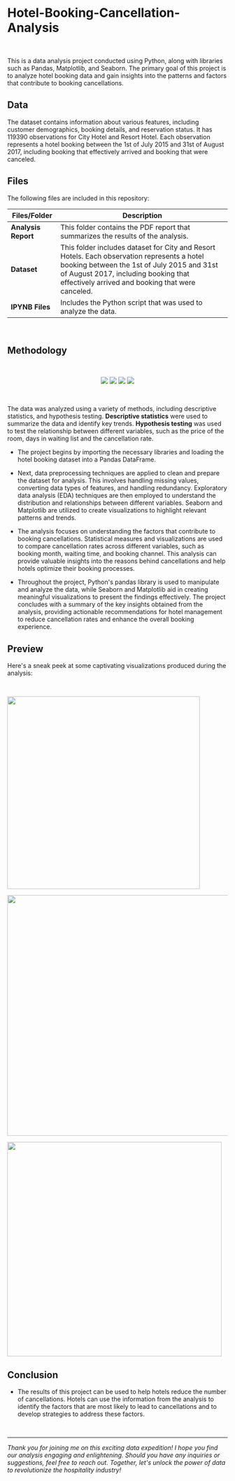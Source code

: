 # **Hotel-Booking-Cancellation-Analysis**
<br>


This is a data analysis project conducted using Python, along with libraries such as Pandas, Matplotlib, and Seaborn. The primary goal of this project is to analyze hotel booking data and gain insights into the patterns and factors that contribute to booking cancellations.
<br>

##  Data

The dataset contains information about various features, including customer demographics, booking details, and reservation status. It has 119390 observations for City Hotel and Resort Hotel. Each observation represents a hotel booking between the 1st of July 2015 and 31st of August 2017, including booking that effectively arrived and booking that were canceled.
<br>

##  Files
The following files are included in this repository:

| Files/Folder| Description |
| ------------- | ------------- |
| **Analysis Report** | This folder contains the PDF report that summarizes the results of the analysis. |
| **Dataset** | This folder includes dataset for City and Resort Hotels. Each observation represents a hotel booking between the 1st of July 2015 and 31st of August 2017, including booking that effectively arrived and booking that were canceled. |
| **IPYNB Files** | Includes the Python script that was used to analyze the data. |
<br>

## Methodology
<br>
<p align="center">
  <img src="https://img.shields.io/badge/python-3670A0?style=for-the-badge&logo=python&logoColor=ffdd54">
  <img src="https://img.shields.io/badge/pandas-%23150458.svg?style=for-the-badge&logo=pandas&logoColor=white">
  <img src="https://img.shields.io/badge/matplotlib-FFD43B.svg?style=for-the-badge&logo=Matplotlib&logoColor=red">
  <img src="https://img.shields.io/badge/Seaborn-007ACC?style=for-the-badge&logo=seaborn&logoColor=white">
</p>
<br>

The data was analyzed using a variety of methods, including descriptive statistics, and hypothesis testing. **Descriptive statistics** were used to summarize the data and identify key trends. **Hypothesis testing** was used to test the relationship between different variables, such as the price of the room, days in waiting list and the cancellation rate.

* The project begins by importing the necessary libraries and loading the hotel booking dataset into a Pandas DataFrame. 

* Next, data preprocessing techniques are applied to clean and prepare the dataset for analysis. This involves handling missing values, converting data types of features, and handling redundancy. Exploratory data analysis (EDA) techniques are then employed to understand the distribution and relationships between different variables. Seaborn and Matplotlib are utilized to create visualizations to highlight relevant patterns and trends.

* The analysis focuses on understanding the factors that contribute to booking cancellations. Statistical measures and visualizations are used to compare cancellation rates across different variables, such as booking month, waiting time, and booking channel. This analysis can provide valuable insights into the reasons behind cancellations and help hotels optimize their booking processes.

* Throughout the project, Python's pandas library is used to manipulate and analyze the data, while Seaborn and Matplotlib aid in creating meaningful visualizations to present the findings effectively. The project concludes with a summary of the key insights obtained from the analysis, providing actionable recommendations for hotel management to reduce cancellation rates and enhance the overall booking experience.

## Preview
Here's a sneak peek at some captivating visualizations produced during the analysis:

<br>
<p align="left">
  <img src="https://user-images.githubusercontent.com/126942017/258202417-0ae69705-107a-4c6f-8781-1dfbb49454ec.png" width="440" >
</p>
<p align="left">
  <img src="https://user-images.githubusercontent.com/126942017/258202935-fc00471e-83ae-4c8b-96ef-adcdca2a6599.png" width="550" >
</p>
<p align="left">
  <img src="https://user-images.githubusercontent.com/126942017/258203131-7ba73b84-ad7b-4778-bec1-15806113a280.png" width="490" >
</p>


## Conclusion

* The results of this project can be used to help hotels reduce the number of cancellations. Hotels can use the information from the analysis to identify the factors that are most likely to lead to cancellations and to develop strategies to address these factors.
<br>

------
*Thank you for joining me on this exciting data expedition! I hope you find our analysis engaging and enlightening. Should you have any inquiries or suggestions, feel free to reach out. Together, let's unlock the power of data to revolutionize the hospitality industry!*
